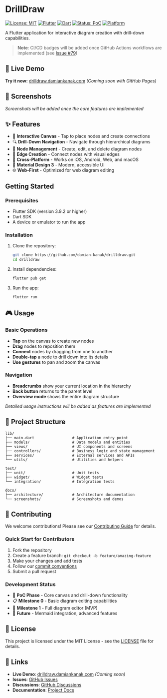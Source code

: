 # DrillDraw

[![License: MIT](https://img.shields.io/badge/License-MIT-yellow.svg)](https://opensource.org/licenses/MIT)
[![Flutter](https://img.shields.io/badge/Flutter-3.9.2+-blue.svg)](https://flutter.dev)
[![Dart](https://img.shields.io/badge/Dart-3.0.0+-blue.svg)](https://dart.dev)
[![Status: PoC](https://img.shields.io/badge/Status-Proof%20of%20Concept-orange.svg)](https://github.com/damian-kanak/drilldraw)
[![Platform](https://img.shields.io/badge/Platform-Web%20%7C%20iOS%20%7C%20Android%20%7C%20macOS-lightgrey.svg)](https://flutter.dev)

A Flutter application for interactive diagram creation with drill-down capabilities.

> **Note**: CI/CD badges will be added once GitHub Actions workflows are implemented (see [Issue #79](https://github.com/damian-kanak/drilldraw/issues/79))

## 🚀 Live Demo

**Try it now:** [drilldraw.damiankanak.com](https://drilldraw.damiankanak.com) *(Coming soon with GitHub Pages)*

## 📸 Screenshots

*Screenshots will be added once the core features are implemented*

<!-- 
### Canvas View
![Canvas View](docs/screenshots/canvas-view.png)

### Node Creation
![Node Creation](docs/screenshots/node-creation.gif)

### Drill-Down Navigation
![Drill-Down](docs/screenshots/drill-down.gif)
-->

## ✨ Features

- 🎨 **Interactive Canvas** - Tap to place nodes and create connections
- 🔍 **Drill-Down Navigation** - Navigate through hierarchical diagrams
- 🎯 **Node Management** - Create, edit, and delete diagram nodes
- 🔗 **Edge Creation** - Connect nodes with visual edges
- 📱 **Cross-Platform** - Works on iOS, Android, Web, and macOS
- 🎨 **Material Design 3** - Modern, accessible UI
- 🌐 **Web-First** - Optimized for web diagram editing

## Getting Started

### Prerequisites

- Flutter SDK (version 3.9.2 or higher)
- Dart SDK
- A device or emulator to run the app

### Installation

1. Clone the repository:
   ```bash
   git clone https://github.com/damian-kanak/drilldraw.git
   cd drilldraw
   ```

2. Install dependencies:
   ```bash
   flutter pub get
   ```

3. Run the app:
   ```bash
   flutter run
   ```

## 🎮 Usage

### Basic Operations
- **Tap** on the canvas to create new nodes
- **Drag** nodes to reposition them
- **Connect** nodes by dragging from one to another
- **Double-tap** a node to drill down into its details
- **Use gestures** to pan and zoom the canvas

### Navigation
- **Breadcrumbs** show your current location in the hierarchy
- **Back button** returns to the parent level
- **Overview mode** shows the entire diagram structure

*Detailed usage instructions will be added as features are implemented*

## 📁 Project Structure

```
lib/
├── main.dart                 # Application entry point
├── models/                   # Data models and entities
├── views/                    # UI components and screens
├── controllers/              # Business logic and state management
├── services/                 # External services and APIs
└── utils/                    # Utilities and helpers

test/
├── unit/                     # Unit tests
├── widget/                   # Widget tests
└── integration/              # Integration tests

docs/
├── architecture/             # Architecture documentation
└── screenshots/              # Screenshots and demos
```

## 🤝 Contributing

We welcome contributions! Please see our [Contributing Guide](CONTRIBUTING.md) for details.

### Quick Start for Contributors
1. Fork the repository
2. Create a feature branch: `git checkout -b feature/amazing-feature`
3. Make your changes and add tests
4. Follow our [commit conventions](CONTRIBUTING.md#commit-guidelines)
5. Submit a pull request

### Development Status
- 🚧 **PoC Phase** - Core canvas and drill-down functionality
- 📋 **Milestone 0** - Basic diagram editing capabilities
- 🎯 **Milestone 1** - Full diagram editor (MVP)
- 🔮 **Future** - Mermaid integration, advanced features

## 📄 License

This project is licensed under the MIT License - see the [LICENSE](LICENSE) file for details.

## 🔗 Links

- **Live Demo**: [drilldraw.damiankanak.com](https://drilldraw.damiankanak.com) *(Coming soon)*
- **Issues**: [GitHub Issues](https://github.com/damian-kanak/drilldraw/issues)
- **Discussions**: [GitHub Discussions](https://github.com/damian-kanak/drilldraw/discussions)
- **Documentation**: [Project Docs](docs/)
